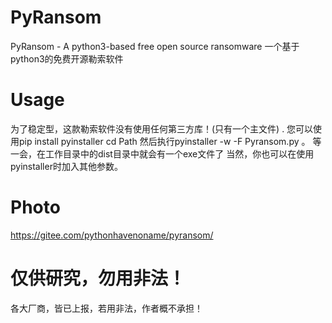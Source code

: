 # PyRansom
PyRansom - A python3-based free open source ransomware 一个基于python3的免费开源勒索软件
# Usage
为了稳定型，这款勒索软件没有使用任何第三方库！(只有一个主文件) .
您可以使用pip install pyinstaller 
cd Path 
然后执行pyinstaller -w -F Pyransom.py 。
等一会，在工作目录中的dist目录中就会有一个exe文件了
当然，你也可以在使用pyinstaller时加入其他参数。
# Photo
https://gitee.com/pythonhavenoname/pyransom/
# 仅供研究，勿用非法！
各大厂商，皆已上报，若用非法，作者概不承担！
